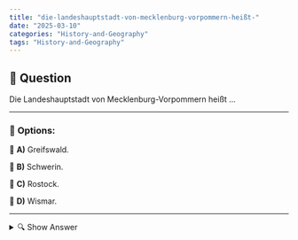 ```yaml
---
title: "die-landeshauptstadt-von-mecklenburg-vorpommern-heißt-"
date: "2025-03-10"
categories: "History-and-Geography"
tags: "History-and-Geography"
---
```


## 📌 **Question**

Die Landeshauptstadt von Mecklenburg-Vorpommern heißt ...



---

### 📝 **Options:**

🔘 **A)** Greifswald.

🔘 **B)** Schwerin.

🔘 **C)** Rostock.

🔘 **D)** Wismar.

---

<details>
  <summary>🔍 Show Answer</summary>

  <p>
💡  <b>Correct Answer:</b>  b
  </p>
  <p>
    📖<b>Explanation:</b>
    Mecklenburg-Vorpommern is a federal state in northern Germany, known for its Baltic Sea coastline, lakes, and historic cities. It has several prominent cities, each with its unique cultural and economic significance. Understanding the administrative structure of the state involves knowing its capital, which serves as the political and administrative center. The options provided—Greifswald, Schwerin, Rostock, and Wismar—are all key cities in the region, each contributing to Mecklenburg-Vorpommern’s identity in different ways.
  </p>
</details>

